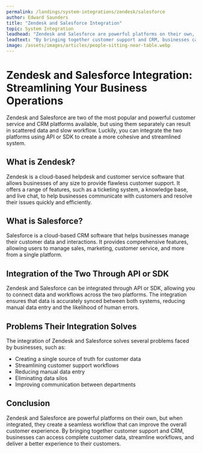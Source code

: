 ```yaml
---
permalink: /landings/system-integrations/zendesk/salesforce
author: Edward Saunders
title: "Zendesk and Salesforce Integration"
topic: System Integration
leadhead: "Zendesk and Salesforce are powerful platforms on their own, but when integrated, they create a seamless workflow that can improve the overall customer experience"
leadtext: "By bringing together customer support and CRM, businesses can access complete customer data, streamline workflows, and deliver a better experience to their customers."
image: /assets/images/articles/people-sitting-near-table.webp
---
```

<div class="arttext">	<h1>Zendesk and Salesforce Integration: Streamlining Your Business Operations</h1>
	<p>Zendesk and Salesforce are two of the most popular and powerful customer service and CRM platforms available, but using them separately can result in scattered data and slow workflow. Luckily, you can integrate the two platforms using API or SDK to create a more cohesive and streamlined system.</p>
	<h2>What is Zendesk?</h2>
	<p>Zendesk is a cloud-based helpdesk and customer service software that allows businesses of any size to provide flawless customer support. It offers a range of features, such as a ticketing system, a knowledge base, and live chat, to help businesses communicate with customers and resolve their issues quickly and efficiently.</p>
	<h2>What is Salesforce?</h2>
	<p>Salesforce is a cloud-based CRM software that helps businesses manage their customer data and interactions. It provides comprehensive features, allowing users to manage sales, marketing, customer service, and more from a single platform. </p>
	<h2>Integration of the Two Through API or SDK</h2>
	<p>Zendesk and Salesforce can be integrated through API or SDK, allowing you to connect data and workflows across the two platforms. The integration ensures that data is accurately synced between both systems, reducing manual data entry and the likelihood of human errors.</p>
	<h2>Problems Their Integration Solves</h2>
	<p>The integration of Zendesk and Salesforce solves several problems faced by businesses, such as:</p>
	<ul>
		<li>Creating a single source of truth for customer data </li>
		<li>Streamlining customer support workflows</li>
		<li>Reducing manual data entry</li>
		<li>Eliminating data silos</li>
		<li>Improving communication between departments</li>
	</ul>
	<h2>Conclusion</h2>
	<p>Zendesk and Salesforce are powerful platforms on their own, but when integrated, they create a seamless workflow that can improve the overall customer experience. By bringing together customer support and CRM, businesses can access complete customer data, streamline workflows, and deliver a better experience to their customers. </p>
</div>
